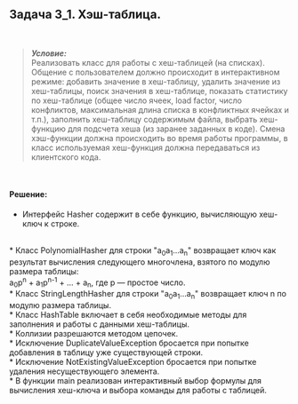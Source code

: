 ## Задача 3_1. Хэш-таблица. ## 
<br/>

>***Условие:***<br/>
>Реализовать класс для работы с хеш-таблицей (на списках). Общение с пользователем должно происходит в интерактивном режиме: добавить значение в хеш-таблицу, удалить значение из хеш-таблицы, поиск значения в хеш-таблице, показать статистику по хеш-таблице (общее число ячеек, load factor, число конфликтов, максимальная длина списка в конфликтных ячейках и т.п.), заполнить хеш-таблицу содержимым файла, выбрать хеш-функцию для подсчета хеша (из заранее заданных в коде). Смена хэш-функции должна происходить во время работы программы, в класс используемая хеш-функция должна передаваться из клиентского кода. 

<br/>

#### Решение: #### 
* Интерфейс Hasher содержит в себе функцию, вычисляющую хеш-ключ к строке.
<br/>
  *  Класс PolynomialHasher для строки "a<sub>0</sub>a<sub>1</sub>...a<sub>n</sub>" возвращает ключ как результат вычисления следующего многочлена, взятого по модулю размера таблицы:
 <br/>
 a<sub>0</sub>p<sup>n</sup> + a<sub>1</sub>p<sup>n-1</sup> + ... + a<sub>n</sub>, где p — простое число.
 <br/>
  *  Класс StringLengthHasher для строки "a<sub>0</sub>a<sub>1</sub>...a<sub>n</sub>" возвращает ключ n по модулю размера таблицы.
<br/>
* Класс HashTable включает в себя необходимые методы для заполнения и работы с данными хеш-таблицы.
<br/>
  * Коллизии разрешаются методом цепочек.
<br/>
  * Исключение DuplicateValueException бросается при попытке добавления в таблицу уже существующей строки.
<br/>
  * Исключение NotExistingValueException бросается при попытке удаления несуществующего элемента.
<br/>
* В функции main реализован интерактивный выбор формулы для вычисления хеш-ключа и выбора команды для работы с таблицей.
